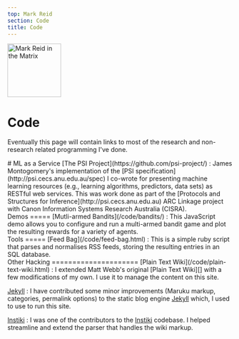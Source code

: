 ```yaml
---
top: Mark Reid
section: Code
title: Code
---
```


<img class='inset right' src='/pics/me_matrix.png' title='Mark Reid' alt='Mark Reid in the Matrix' width='120px' />

Code
====
Eventually this page will contain links to most of the research and non-research
related programming I've done.

<div class="section markdown="1">
# ML as a Service
[The PSI Project](https://github.com/psi-project/)
:    James Montogomery's implementation of the 
	 [PSI specification](http://psi.cecs.anu.edu.au/spec) I co-wrote for presenting
	 machine learning resources (e.g., learning algorithms, predictors, data sets)
	 as RESTful web services.
	 This was work done as part of the 
	 [Protocols and Structures for Inference](http://psi.cecs.anu.edu.au) ARC
	 Linkage project
	 with Canon Information Systems Research Australia (CISRA).
</div>

<div class="section" markdown="1">
Demos
=====
[Mutli-armed Bandits](/code/bandits/)
:	This JavaScript demo allows you to configure and run a multi-armed bandit game
    and plot the resulting rewards for a variety of agents.
</div>

<div class="section" markdown="1">
Tools
=====
[Feed Bag](/code/feed-bag.html)
:	This is a simple ruby script that parses and normalises RSS feeds, storing 
	the resulting entries in an SQL database.
</div>

<div class="section" markdown="1">
Other Hacking
=====================
[Plain Text Wiki](/code/plain-text-wiki.html)
:	I extended Matt Webb's original [Plain Text Wiki][] with a few 
	modifications of my own. I use it to manage the content on this
	site.


[Jekyll][]
:	I have contributed some minor improvements (Maruku markup, categories,
	permalink options) to the static blog engine [Jekyll][] which,
	I used to use to run this site.

[Instiki][]
:	I was one of the contributors to the [Instiki][] codebase. I helped
	streamline and extend the parser that handles the wiki markup.
</div>

[Plain Text Wiki]: http://interconnected.org/home/2007/05/20/plain_text_wiki
[Instiki]: http://instiki.org
[Jekyll]: http://github.com/mojombo/jekyll/tree/master